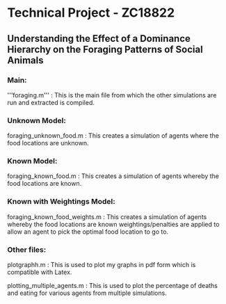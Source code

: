 # Technical Project - ZC18822
## Understanding the Effect of a Dominance Hierarchy on the Foraging Patterns of Social Animals

### Main:

'''foraging.m''' : This is the main file from which the other simulations are run and extracted is compiled.

### Unknown Model:

foraging_unknown_food.m : This creates a simulation of agents where the food locations are unknown. 

### Known Model:

foraging_known_food.m : This creates a simulation of agents whereby the food locations are known.

### Known with Weightings Model:

foraging_known_food_weights.m :  This creates a simulation of agents whereby the food locations are known weightings/penalties are applied to allow an agent to pick the optimal food location to go to.

### Other files:

plotgraphh.m : This is used to plot my graphs in pdf form which is compatible with Latex. 

plotting_multiple_agents.m : This is used to plot the percentage of deaths and eating for various agents from multiple simulations.


